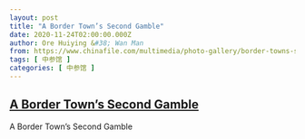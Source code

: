 ```yaml
---
layout: post
title: "A Border Town’s Second Gamble"
date: 2020-11-24T02:00:00.000Z
author: Ore Huiying &#38; Wan Man
from: https://www.chinafile.com/multimedia/photo-gallery/border-towns-second-gamble
tags: [ 中参馆 ]
categories: [ 中参馆 ]
---
```

<!--1606183200000-->
[A Border Town’s Second Gamble](https://www.chinafile.com/multimedia/photo-gallery/border-towns-second-gamble)
------

<div>
A Border Town’s Second Gamble
</div>

